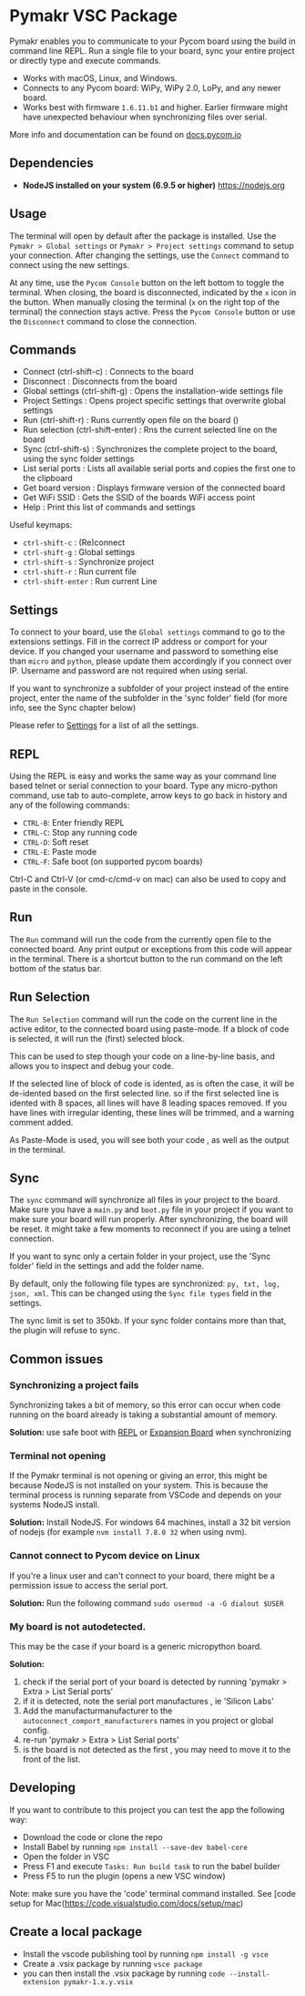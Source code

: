 #  Pymakr VSC Package

Pymakr enables you to communicate to your Pycom board using the build in command line REPL. Run a single file to your board, sync your entire project or directly type and execute commands.

- Works with macOS, Linux, and Windows.
- Connects to any Pycom board: WiPy, WiPy 2.0, LoPy, and any newer board.
- Works best with firmware `1.6.11.b1` and higher. Earlier firmware might have unexpected behaviour when synchronizing files over serial.

More info and documentation can be found on [docs.pycom.io](https://docs.pycom.io)


## Dependencies
- **NodeJS installed on your system (6.9.5 or higher)** https://nodejs.org

## Usage

The terminal will open by default after the package is installed. Use the `Pymakr > Global settings` or `Pymakr > Project settings` command to setup your connection. After changing the settings, use the `Connect` command to connect using the new settings.

At any time, use the `Pycom Console` button on the left bottom to toggle the terminal. When closing, the board is disconnected, indicated by the `x` icon in the button. When manually closing the terminal (`x` on the right top of the terminal) the connection stays active. Press the `Pycom Console` button or use the `Disconnect` command to close the connection.

## Commands

- Connect (ctrl-shift-c)           : Connects to the board
- Disconnect                       : Disconnects from the board
- Global settings (ctrl-shift-g)   : Opens the installation-wide settings file
- Project Settings                 : Opens project specific settings that overwrite global settings
- Run (ctrl-shift-r)               : Runs currently open file on the board ()
- Run selection (ctrl-shift-enter) : Rns the current selected line on the board
- Sync (ctrl-shift-s)              : Synchronizes the complete project to the board, using the sync folder settings
- List serial ports                : Lists all available serial ports and copies the first one to the clipboard
- Get board version                : Displays firmware version of the connected board
- Get WiFi SSID                    : Gets the SSID of the boards WiFi access point
- Help                             : Print this list of commands and settings

Useful keymaps:
- `ctrl-shift-c`     : (Re)connect
- `ctrl-shift-g`     : Global settings
- `ctrl-shift-s`     : Synchronize project
- `ctrl-shift-r`     : Run current file
- `ctrl-shift-enter` : Run current Line

## Settings

To connect to your board, use the `Global settings` command to go to the extensions settings. Fill in the correct IP address or comport for your device. If you changed your username and password to something else than `micro` and `python`, please update them accordingly if you connect over IP. Username and password are not required when using serial.

If you want to synchronize a subfolder of your project instead of the entire project, enter the name of the subfolder in the 'sync folder' field (for more info, see the Sync chapter below)

Please refer to [Settings](settings.md) for a list of all the settings.

## REPL

Using the REPL is easy and works the same way as your command line based telnet or serial connection to your board. Type any micro-python command, use tab to auto-complete, arrow keys to go back in history and any of the following commands:
- `CTRL-B`: Enter friendly REPL
- `CTRL-C`: Stop any running code
- `CTRL-D`: Soft reset
- `CTRL-E`: Paste mode
- `CTRL-F`: Safe boot (on supported pycom boards) 

Ctrl-C and Ctrl-V (or cmd-c/cmd-v on mac) can also be used to copy and paste in the console.

## Run

The `Run` command will run the code from the currently open file to the connected board. Any print output or exceptions from this code will appear in the terminal. There is a shortcut button to the run command on the left bottom of the status bar.

## Run Selection

The `Run Selection` command will run the code on the current line in the active editor, to the connected board using paste-mode. If a block of code is selected, it will run the (first) selected block.

This can be used to step though your code on a line-by-line basis, and allows you to inspect and debug your code.

If the selected line of block of code is idented, as is often the case, it will be de-idented based on the first selected line. so if the first selected line is idented with 8 spaces, all lines will have 8 leading spaces removed.
If you have lines with irregular identing, these lines will be trimmed, and a warning comment added.

As Paste-Mode is used, you will see both your code , as well as the output in the terminal.

## Sync

The `sync` command will synchronize all files in your project to the board. Make sure you have a `main.py` and `boot.py` file in your project if you want to make sure your board will run properly. After synchronizing, the board will be reset. it might take a few moments to reconnect if you are using a telnet connection.

If you want to sync only a certain folder in your project, use the 'Sync folder' field in the settings and add the folder name.

By default, only the following file types are synchronized: `py, txt, log, json, xml`. This can be changed using the `Sync file types` field in the settings.

The sync limit is set to 350kb. If your sync folder contains more than that, the plugin will refuse to sync.

## Common issues

### Synchronizing a project fails
Synchronizing takes a bit of memory, so this error can occur when code running on the board already is taking a substantial amount of memory.

**Solution:** use safe boot with [REPL](https://docs.pycom.io/gettingstarted/programming/repl) or [Expansion Board](https://docs.pycom.io/product-info/boards/expansion3) when synchronizing

### Terminal not opening
If the Pymakr terminal is not opening or giving an error, this might be because NodeJS is not installed on your system. This is because the terminal process is running separate from VSCode and depends on your systems NodeJS install.

**Solution:** Install NodeJS. For windows 64 machines, install a 32 bit version of nodejs (for example `nvm install 7.8.0 32` when using nvm).


### Cannot connect to Pycom device on Linux

If you're a linux user and can't connect to your board, there might be a permission issue to access the serial port.

**Solution:** Run the following command `sudo usermod -a -G dialout $USER`

### My board is not autodetected.

This may be the case if your board is a generic micropython board. 

**Solution:**
1) check if the serial port of your board is detected by running 'pymakr > Extra > List Serial ports'
2) if it is detected, note the serial port manufactures , ie 'Silicon Labs'
3) Add the manufacturmanufacturer to the `autoconnect_comport_manufacturers` names in you project or global config.
3) re-run 'pymakr > Extra > List Serial ports'
4) is the board is not detected as the first , you may need to move it to the front of the list.

## Developing
If you want to contribute to this project you can test the app the following way:

- Download the code or clone the repo
- Install Babel by running `npm install --save-dev babel-core`
- Open the folder in VSC
- Press F1 and execute `Tasks: Run build task` to run the babel builder
- Press F5 to run the plugin (opens a new VSC window)
 
Note: make sure you have the 'code' terminal command installed. See [code setup for Mac(https://code.visualstudio.com/docs/setup/mac)

## Create a local package
- Install the vscode publishing tool by running `npm install -g vsce`
- Create a .vsix package by running `vsce package`
- you can then install the .vsix package by running `code --install-extension pymakr-1.x.y.vsix`